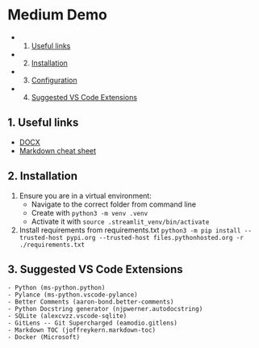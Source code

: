 
# Medium Demo

<!-- vscode-markdown-toc -->
* 1. [Useful links](#Usefullinks)
* 2. [Installation](#Installation)
* 3. [Configuration](#Configuration)
* 4. [Suggested VS Code Extensions](#SuggestedVSCodeExtensions)

<!-- vscode-markdown-toc-config
	numbering=true
	autoSave=true
	/vscode-markdown-toc-config -->
<!-- /vscode-markdown-toc -->


##  1. <a name='Usefullinks'></a>Useful links
- [DOCX](https://python-docx.readthedocs.io/en/latest/)
- [Markdown cheat sheet](https://www.markdownguide.org/cheat-sheet)


##  2. <a name='Installation'></a>Installation

1. Ensure you are in a virtual environment:
    - Navigate to the correct folder from command line
    - Create with `python3 -m venv .venv`
    - Activate it with `source .streamlit_venv/bin/activate`
2. Install requirements from requirements.txt `python3 -m pip install --trusted-host pypi.org --trusted-host files.pythonhosted.org -r ./requirements.txt`

##  3. <a name='SuggestedVSCodeExtensions'></a>Suggested VS Code Extensions
    - Python (ms-python.python)
    - Pylance (ms-python.vscode-pylance)
    - Better Comments (aaron-bond.better-comments)
    - Python Docstring generator (njpwerner.autodocstring)
    - SQLite (alexcvzz.vscode-sqlite)
    - GitLens -- Git Supercharged (eamodio.gitlens)
    - Markdown TOC (joffreykern.markdown-toc)
    - Docker (Microsoft)    